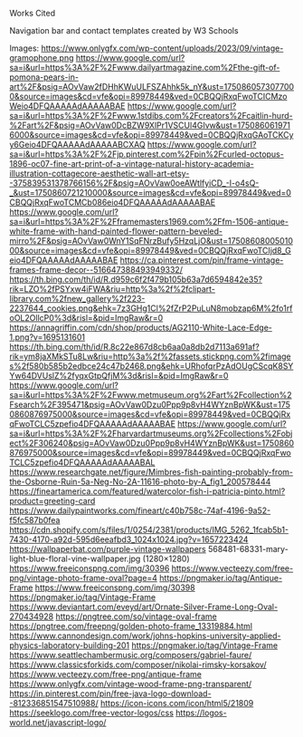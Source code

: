 Works Cited

Navigation bar and contact templates created by W3 Schools

Images:
https://www.onlygfx.com/wp-content/uploads/2023/09/vintage-gramophone.png
https://www.google.com/url?sa=i&url=https%3A%2F%2Fwww.dailyartmagazine.com%2Fthe-gift-of-pomona-pears-in-art%2F&psig=AOvVaw2fDHhKWuULFSZAhhk5k_nY&ust=1750860573077000&source=images&cd=vfe&opi=89978449&ved=0CBQQjRxqFwoTCICMzoWeio4DFQAAAAAdAAAAABAE
https://www.google.com/url?sa=i&url=https%3A%2F%2Fwww.1stdibs.com%2Fcreators%2Fcaitlin-hurd-%2Fart%2F&psig=AOvVaw0DcBZW9XlPr1VSCUl4GIvw&ust=1750860619716000&source=images&cd=vfe&opi=89978449&ved=0CBQQjRxqGAoTCKCyy6Geio4DFQAAAAAdAAAAABCXAQ 
https://www.google.com/url?sa=i&url=https%3A%2F%2Fjp.pinterest.com%2Fpin%2Fcurled-octopus-1896-oc07-fine-art-print-of-a-vintage-natural-history-academia-illustration-cottagecore-aesthetic-wall-art-etsy--375839531378766156%2F&psig=AOvVaw0oeAWtlfyiCD_-I-o4sQ-_&ust=1750860721210000&source=images&cd=vfe&opi=89978449&ved=0CBQQjRxqFwoTCMCb086eio4DFQAAAAAdAAAAABAE
https://www.google.com/url?sa=i&url=https%3A%2F%2Fframemasters1969.com%2Ffm-1506-antique-white-frame-with-hand-painted-flower-pattern-beveled-mirro%2F&psig=AOvVaw0WnY1SqFNrzBufy5HzqLjO&ust=1750860800501000&source=images&cd=vfe&opi=89978449&ved=0CBQQjRxqFwoTCIjd8_Geio4DFQAAAAAdAAAAABAE
https://ca.pinterest.com/pin/frame-vintage-frames-frame-decor--516647388493949332/
https://th.bing.com/th/id/R.d959c6f2f479b105b63a7d6594842e35?rik=LZO%2fPSYxw4iFWA&riu=http%3a%2f%2fclipart-library.com%2fnew_gallery%2f223-2237644_cookies.png&ehk=7z3GHg1Cl%2fZrP2PuLuN8mobzap6M%2fo1rfoOL2OllcP0%3d&risl=&pid=ImgRaw&r=0 
https://annagriffin.com/cdn/shop/products/AG2110-White-Lace-Edge-1.png?v=1695131601 
https://th.bing.com/th/id/R.8c22e867d8cb6aa0a8db2d7113a691af?rik=ym8jaXMkSTu8Lw&riu=http%3a%2f%2fassets.stickpng.com%2fimages%2f580b585b2edbce24c47b2468.png&ehk=URhofqrPzAdOUgCScqK8SYYw64DVUslZ%2fyqxGtpQfjM%3d&risl=&pid=ImgRaw&r=0 
https://www.google.com/url?sa=i&url=https%3A%2F%2Fwww.metmuseum.org%2Fart%2Fcollection%2Fsearch%2F395471&psig=AOvVaw0Dzu0Ppp9p8vH4WYznBpWK&ust=1750860876975000&source=images&cd=vfe&opi=89978449&ved=0CBQQjRxqFwoTCLC5zpefio4DFQAAAAAdAAAAABAE
https://www.google.com/url?sa=i&url=https%3A%2F%2Fharvardartmuseums.org%2Fcollections%2Fobject%2F306240&psig=AOvVaw0Dzu0Ppp9p8vH4WYznBpWK&ust=1750860876975000&source=images&cd=vfe&opi=89978449&ved=0CBQQjRxqFwoTCLC5zpefio4DFQAAAAAdAAAAABAL
https://www.researchgate.net/figure/Mimbres-fish-painting-probably-from-the-Osborne-Ruin-5a-Neg-No-2A-11616-photo-by-A_fig1_200578444
https://fineartamerica.com/featured/watercolor-fish-i-patricia-pinto.html?product=greeting-card
https://www.dailypaintworks.com/fineart/c40b758c-74af-4196-9a52-f5fc587b0fea
https://cdn.shopify.com/s/files/1/0254/2381/products/IMG_5262_1fcab5b1-7430-4170-a92d-595d6eeafbd3_1024x1024.jpg?v=1657223424 
https://wallpaperbat.com/purple-vintage-wallpapers
568481-68331-mary-light-blue-floral-vine-wallpaper.jpg (1280×1280)
https://www.freeiconspng.com/img/30396
https://www.vecteezy.com/free-png/vintage-photo-frame-oval?page=4
https://pngmaker.io/tag/Antique-Frame
https://www.freeiconspng.com/img/30398
https://pngmaker.io/tag/Vintage-Frame
https://www.deviantart.com/eveyd/art/Ornate-Silver-Frame-Long-Oval-270434928
https://pngtree.com/so/vintage-oval-frame
https://pngtree.com/freepng/golden-photo-frame_13319884.html
https://www.cannondesign.com/work/johns-hopkins-university-applied-physics-laboratory-building-201
https://pngmaker.io/tag/Vintage-Frame
https://www.seattlechambermusic.org/composers/gabriel-faure/
https://www.classicsforkids.com/composer/nikolai-rimsky-korsakov/
https://www.vecteezy.com/free-png/antique-frame
https://www.onlygfx.com/vintage-wood-frame-png-transparent/
https://in.pinterest.com/pin/free-java-logo-download--812336851547510988/
https://icon-icons.com/icon/html5/21809
https://seeklogo.com/free-vector-logos/css
https://logos-world.net/javascript-logo/
